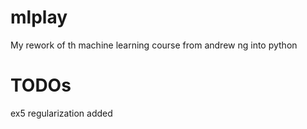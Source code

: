 # mlplay
My rework of th machine learning course from andrew ng into python
# TODOs
ex5 regularization added